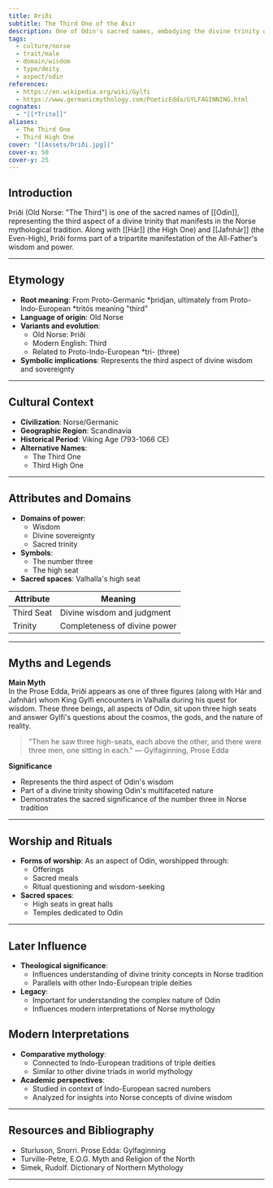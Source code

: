 ```yaml
---
title: Þriði
subtitle: The Third One of the Æsir
description: One of Odin's sacred names, embodying the divine trinity of the High One in Norse mythology
tags:
  - culture/norse
  - trait/male
  - domain/wisdom
  - type/deity
  - aspect/odin
references:
  - https://en.wikipedia.org/wiki/Gylfi
  - https://www.germanicmythology.com/PoeticEdda/GYLFAGINNING.html
cognates:
  - "[[*Trito]]"
aliases:
  - The Third One
  - Third High One
cover: "[[Assets/Þriði.jpg]]"
cover-x: 50
cover-y: 25
---
```

##  Introduction
Þriði (Old Norse: "The Third") is one of the sacred names of [[Odin]], representing the third aspect of a divine trinity that manifests in the Norse mythological tradition. Along with [[Hár]] (the High One) and [[Jafnhár]] (the Even-High), Þriði forms part of a tripartite manifestation of the All-Father's wisdom and power.

---

## Etymology

- **Root meaning**: From Proto-Germanic *þridjan, ultimately from Proto-Indo-European *tritós meaning "third"
- **Language of origin**: Old Norse
- **Variants and evolution**: 
  - Old Norse: Þriði
  - Modern English: Third
  - Related to Proto-Indo-European *tri- (three)
- **Symbolic implications**: Represents the third aspect of divine wisdom and sovereignty

---

##  Cultural Context

- **Civilization**: Norse/Germanic
- **Geographic Region**: Scandinavia
- **Historical Period**: Viking Age (793-1066 CE)
- **Alternative Names**:
  - The Third One
  - Third High One

---

## Attributes and Domains

- **Domains of power**: 
  - Wisdom
  - Divine sovereignty
  - Sacred trinity
- **Symbols**: 
  - The number three
  - The high seat
- **Sacred spaces**: Valhalla's high seat

| Attribute | Meaning |
|-----------|----------|
| Third Seat | Divine wisdom and judgment |
| Trinity | Completeness of divine power |

---

## Myths and Legends

**Main Myth**  
In the Prose Edda, Þriði appears as one of three figures (along with Hár and Jafnhár) whom King Gylfi encounters in Valhalla during his quest for wisdom. These three beings, all aspects of Odin, sit upon three high seats and answer Gylfi's questions about the cosmos, the gods, and the nature of reality.

> "Then he saw three high-seats, each above the other, and there were three men, one sitting in each."
> — Gylfaginning, Prose Edda

**Significance**  
- Represents the third aspect of Odin's wisdom
- Part of a divine trinity showing Odin's multifaceted nature
- Demonstrates the sacred significance of the number three in Norse tradition

---

## Worship and Rituals

- **Forms of worship**: As an aspect of Odin, worshipped through:
  - Offerings
  - Sacred meals
  - Ritual questioning and wisdom-seeking
- **Sacred spaces**: 
  - High seats in great halls
  - Temples dedicated to Odin

---

## Later Influence

- **Theological significance**: 
  - Influences understanding of divine trinity concepts in Norse tradition
  - Parallels with other Indo-European triple deities
- **Legacy**: 
  - Important for understanding the complex nature of Odin
  - Influences modern interpretations of Norse mythology

## Modern Interpretations

- **Comparative mythology**: 
  - Connected to Indo-European traditions of triple deities
  - Similar to other divine triads in world mythology
- **Academic perspectives**:
  - Studied in context of Indo-European sacred numbers
  - Analyzed for insights into Norse concepts of divine wisdom

---

## Resources and Bibliography

- Sturluson, Snorri. Prose Edda: Gylfaginning
- Turville-Petre, E.O.G. Myth and Religion of the North
- Simek, Rudolf. Dictionary of Northern Mythology

---